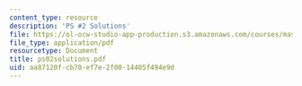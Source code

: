 ```yaml
---
content_type: resource
description: 'PS #2 Solutions'
file: https://ol-ocw-studio-app-production.s3.amazonaws.com/courses/mas-450-holographic-imaging-spring-2003/aa87120fcb70ef7e2f0014405f494e9d_ps02solutions.pdf
file_type: application/pdf
resourcetype: Document
title: ps02solutions.pdf
uid: aa87120f-cb70-ef7e-2f00-14405f494e9d
---
```

